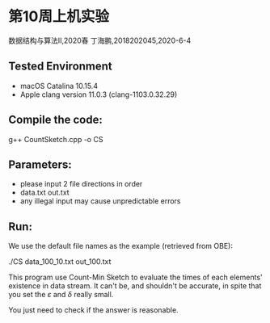 # 第10周上机实验

数据结构与算法II,2020春
丁海鹏,2018202045,2020-6-4


## Tested Environment
- macOS Catalina 10.15.4
- Apple clang version 11.0.3 (clang-1103.0.32.29)


## Compile the code:
g++  CountSketch.cpp -o CS 


## Parameters:
- please input 2 file directions in order
- data.txt out.txt 
- any illegal input may cause unpredictable errors


## Run:
We use the default file names as the example (retrieved from OBE):

./CS data_100_10.txt out_100.txt

This program use Count-Min Sketch to evaluate the times of each elements' existence in data stream. It can't be, and shouldn't be accurate, in spite that you set the $\varepsilon$ and $\delta$ really small.

You just need to check if the answer is reasonable.

